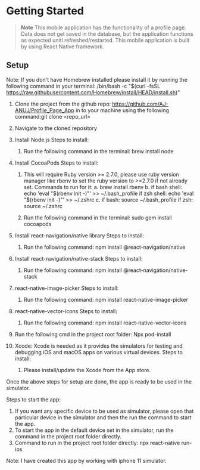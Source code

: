 # Getting Started

>**Note** This mobile application has the functionality of a profile page. Data does not get saved in the database, but the application functions as expected unitl refreshed/restarted.
This mobile application is built by using React Native framework.

## Setup

Note: If you don't have Homebrew installed please install it by running the following command in your terminal: /bin/bash -c "$(curl -fsSL https://raw.githubusercontent.com/Homebrew/install/HEAD/install.sh)"

1. Clone the project from the github repo: https://github.com/AJ-ANUJ/Profile_Page_App in to your machine using the following command:git clone <repo_url>

2. Navigate to the cloned repository

3. Install Node.js
   Steps to install:
      1. Run the following command in the terminal: brew install node

4. Install CocoaPods
   Steps to install:
      1. This will require Ruby version >= 2.7.0, please use ruby version manager like rbenv to set the ruby version to >=2.7.0 if not already set.
         Commands to run for it:
            a. brew install rbenv
            b. if bash shell: echo 'eval "$(rbenv init -)"' >> ~/.bash_profile
               if zsh shell: echo 'eval "$(rbenv init -)"' >> ~/.zshrc
            c. if bash: source ~/.bash_profile
               if zsh: source ~/.zshrc

      2. Run the following command in the terminal: sudo gem install cocoapods
 
5. Install react-navigation/native library
   Steps to install:
      1. Run the following command: npm install @react-navigation/native

6. Install react-navigation/native-stack
   Steps to install:
      1. Run the following command: npm install @react-navigation/native-stack

7. react-native-image-picker
   Steps to install:
      1. Run the following command: npm install react-native-image-picker

9. react-native-vector-icons
   Steps to install:
      1. Run the following command: npm install react-native-vector-icons

10. Run the following cmd in the project root folder: Npx pod-install

11. Xcode: Xcode is needed as it provides the simulators for testing and debugging iOS and macOS apps on various virtual devices.
   Steps to install:
      1. Please install/update the Xcode from the App store.

Once the above steps for setup are done, the app is ready to be used in the simulator.

Steps to start the app:

1. If you want any specific device to be used as simulator, please open that particular device in the simulator and then the run the command to start the app.
2. To start the app in the default device set in the simulator, run the command in the project root folder directly.
3. Command to run in the project root folder directly: npx react-native run-ios

Note: I have created this app by working with iphone 11 simulator.